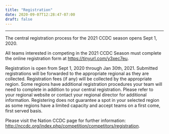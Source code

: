 ```yaml
---
title: "Registration"
date: 2020-09-07T12:28:47-07:00
draft: false
---
```

<hr>
The central registration process for the 2021 CCDC season opens Sept 1, 2020.

<!--more-->

All teams interested in competing in the 2021 CCDC Season must complete the online registration form at https://tinyurl.com/y3xec7eu.  

Registration is open from Sept 1, 2020 through Jan 30th, 2021.  Submitted registrations will be forwarded to the appropriate regional as they are collected.  Registration fees (if any) will be collected by the appropriate region.  Some regions have additional registration procedures your team will need to complete in addition to your central registration.  Please refer to your regional website or contact your regional director for additional information.  Registering does not guarantee a spot in your selected region as some regions have a limited capacity and accept teams on a first come, first served basis.

Please visit the Nation CCDC page for further information: http://nccdc.org/index.php/competition/competitors/registration.
